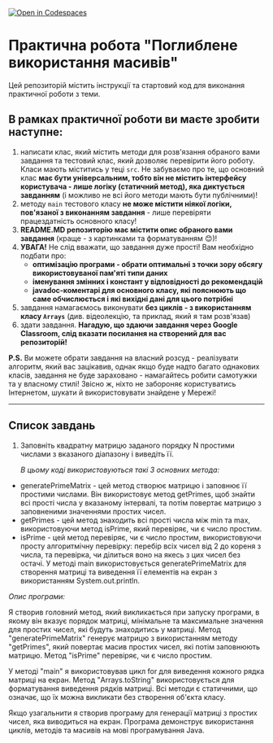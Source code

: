 [![Open in Codespaces](https://classroom.github.com/assets/launch-codespace-7f7980b617ed060a017424585567c406b6ee15c891e84e1186181d67ecf80aa0.svg)](https://classroom.github.com/open-in-codespaces?assignment_repo_id=11015674)
# Практична робота "Поглиблене використання масивів"

Цей репозиторій містить iнструкції та стартовий код для виконання практичної роботи з теми.

## В рамках практичної роботи ви маєте зробити наступне:
1. написати клас, який містить методи для розв'язання обраного вами завдання та тестовий клас, який дозволяє перевірити його роботу. Класи мають міститись у теці ```src```. Не забуваємо про те, що основний клас **має бути універсальним, тобто він не містить інтерфейсу користувача - лише логіку (статичний метод), яка диктується завданням** (і можливо не всі його методи мають бути публічними)!
2. методу ```main``` тестового класу **не може містити ніякої логіки, пов'язаної з виконанням завдання** - лише перевіряти працездатність основного класу!
3. **README.MD репозиторію має містити опис обраного вами завдання** (краще - з картинками та форматуванням :blush:)!
4. **УВАГА!** Не слід вважати, що завдання дуже прості! Вам необхідно подбати про:
    * **оптимізацію програми - обрати оптимальні з точки зору обсягу використовуваної пам'яті типи даних**
    * **іменування змінних і констант у відповідності до рекомендацій**
    * **javadoc-коментарі для основного класу, які пояснюють що саме обчислюється і які вихідні дані для цього потрібні**
5. завдання намагаємось виконувати **без циклів - з використанням класу ````Arrays````** (див. відеолекцію, та приклад, який я там розв'язав)
6. здати завдання. **Нагадую, що здаючи завдання через Google Classroom, слід вказати посилання на створений для вас репозиторій!**

**P.S.** Ви можете обрати завдання на власний розсуд - реалізувати алгоритм, який вас зацікавив, однак якщо буде надто багато однакових класів, завдання не буде зараховано - намагайтесь робити самотужки та у власному стилі! Звісно ж, ніхто не забороняє користуватись Інтернетом, шукати й використовувати знайдене у Мережі!

----

## Список завдань
1. Заповніть квадратну матрицю заданого порядку N простими числами з вказаного діапазону і виведіть її.

   *В цьому коді використовуються такі 3 основних метода:*
- generatePrimeMatrix - цей метод створює матрицю і заповнює її простими числами. Він використовує метод getPrimes, щоб знайти всі прості числа у вказаному інтервалі, та потім повертає матрицю з заповненими значеннями простих чисел.
- getPrimes - цей метод знаходить всі прості числа між min та max, використовуючи метод isPrime, який перевіряє, чи є число простим.
- isPrime - цей метод перевіряє, чи є число простим, використовуючи просту алгоритмічну перевірку: перебір всіх чисел від 2 до кореня з числа, та перевірка, чи ділиться воно на якесь з цих чисел без остачі.
У методі main використовується generatePrimeMatrix для створення матриці та виведення її елементів на екран з використанням System.out.println.

*Опис програми:*

Я створив головний метод, який викликається при запуску програми, в якому він вказує порядок матриці, мінімальне та максимальне значення для простих чисел, які будуть знаходитись у матриці. Метод "generatePrimeMatrix" генерує матрицю з використанням методу "getPrimes", який повертає масив простих чисел, які потім заповнюють матрицю. Метод "isPrime" перевіряє, чи є число простим.

У методі "main" я використовував цикл for для виведення кожного рядка матриці на екран. Метод "Arrays.toString" використовується для форматування виведення рядків матриці. Всі методи є статичними, що означає, що їх можна викликати без створення об'єкта класу.

Якщо узагальнити я створив програму для генерації матриці з простих чисел, яка виводиться на екран. Програма демонструє використання циклів, методів та масивів на мові програмування Java.

